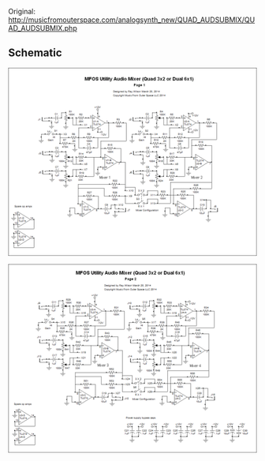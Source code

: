 Original: http://musicfromouterspace.com/analogsynth_new/QUAD_AUDSUBMIX/QUAD_AUDSUBMIX.php

## Schematic
![image of schematic pt1](schematic-1.gif)

![image of schematic pt2](schematic-2.gif)
